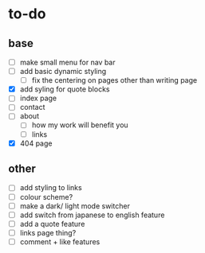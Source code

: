 # to-do

## base

-   [ ] make small menu for nav bar
-   [ ] add basic dynamic styling
    -   [ ] fix the centering on pages other than writing page
-   [x] add syling for quote blocks
-   [ ] index page
-   [ ] contact
-   [ ] about
    -   [ ] how my work will benefit you
    -   [ ] links
-   [x] 404 page

## other

-   [ ] add styling to links
-   [ ] colour scheme?
-   [ ] make a dark/ light mode switcher
-   [ ] add switch from japanese to english feature
-   [ ] add a quote feature
-   [ ] links page thing?
-   [ ] comment + like features
